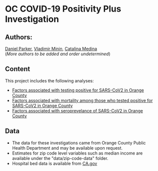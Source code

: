 # OC COVID-19 Positivity Plus Investigation  
## Authors:  
[Daniel Parker](https://www.faculty.uci.edu/profile.cfm?faculty_id=6346), 
[Vladimir Minin](https://vnminin.github.io/), 
[Catalina Medina](https://www.stat.uci.edu/grad-student-directory/)  
(*More authors to be added and order undetermined*)  

## Content  
This project includes the following analyses:  

- [Factors associated with testing positive for SARS-CoV2 in Orange County](analysis/factors-associated-with-testing-positive-oc-analysis.Rmd)  
- [Factors associated with mortality among those who tested positive for SARS-CoV2 in Orange County](analysis/factors-associated-with-mortality-oc-analysis.Rmd)  
- [Factors associated with seroprevelance of SARS-CoV2 in Orange County](analysis/factors-associated-with-seroprevelance-oc-analysis.Rmd)  

## Data  

- The data for these investigations came from Orange County Public Health Department and may be available upon request.  
- Estimates for zip code level variables such as median income are available under the "data/zip-code-data" folder.  
- Hospital bed data is available from [CA.gov](https://data.ca.gov/dataset/covid-19-hospital-data)